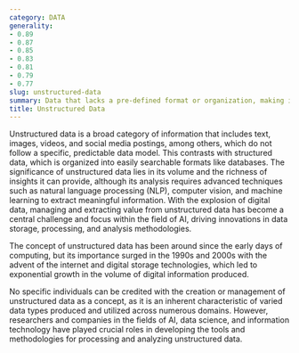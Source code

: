 ```yaml
---
category: DATA
generality:
- 0.89
- 0.87
- 0.85
- 0.83
- 0.81
- 0.79
- 0.77
slug: unstructured-data
summary: Data that lacks a pre-defined format or organization, making it challenging to collect, process, and analyze using conventional database tools.
title: Unstructured Data
---
```


Unstructured data is a broad category of information that includes text, images, videos, and social media postings, among others, which do not follow a specific, predictable data model. This contrasts with structured data, which is organized into easily searchable formats like databases. The significance of unstructured data lies in its volume and the richness of insights it can provide, although its analysis requires advanced techniques such as natural language processing (NLP), computer vision, and machine learning to extract meaningful information. With the explosion of digital data, managing and extracting value from unstructured data has become a central challenge and focus within the field of AI, driving innovations in data storage, processing, and analysis methodologies.

The concept of unstructured data has been around since the early days of computing, but its importance surged in the 1990s and 2000s with the advent of the internet and digital storage technologies, which led to exponential growth in the volume of digital information produced.

No specific individuals can be credited with the creation or management of unstructured data as a concept, as it is an inherent characteristic of varied data types produced and utilized across numerous domains. However, researchers and companies in the fields of AI, data science, and information technology have played crucial roles in developing the tools and methodologies for processing and analyzing unstructured data.